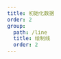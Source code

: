 ```yaml
---
title: 初始化数据
order: 2
group:
  path: /line
  title: 绘制线
  order: 2
---
```


<code src="./initialData.tsx" compact="true" defaultShowCode="true"></code>
